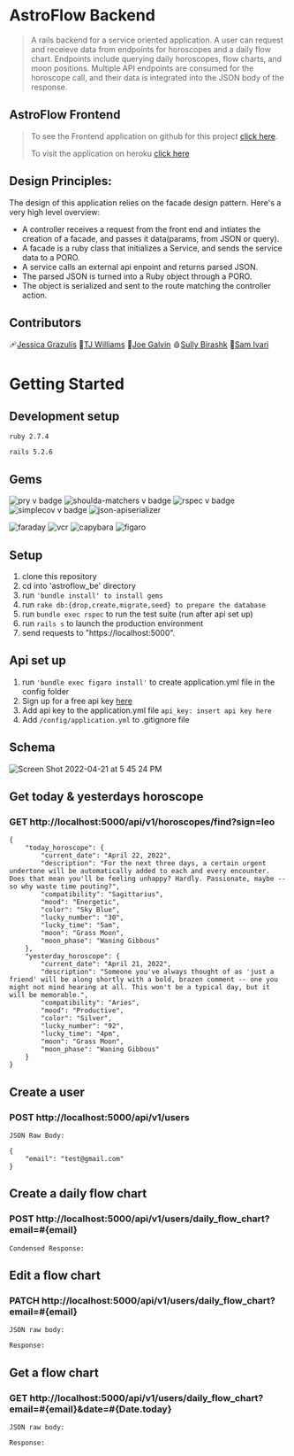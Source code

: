 # AstroFlow Backend

> A rails backend for a service oriented application. A user can request and receieve data from endpoints for horoscopes and a daily flow chart. Endpoints include querying daily horoscopes, flow charts, and moon positions. Multiple API endpoints are consumed for the horoscope call, and their data is integrated into the JSON body of the response. 

## AstroFlow Frontend

> To see the Frontend application on github for this project [click here](https://github.com/jwgalvin/astroflow_fe).
> 
> To visit the application on heroku [click here](https://astro-flow.herokuapp.com) 

## Design Principles: 
The design of this application relies on the facade design pattern. Here's a very high level overview: 
* A controller receives a request from the front end and intiates the creation of a facade, and passes it data(params, from JSON or query). 
* A facade is a ruby class that initializes a Service, and sends the service data to a PORO. 
* A service calls an external api enpoint and returns parsed JSON. 
* The parsed JSON is turned into a Ruby object through a PORO. 
* The object is serialized and sent to the route matching the controller action. 

## Contributors
🩹[Jessica Grazulis](https://github.com/jgrazulis)
🌚[TJ Williams](https://github.com/T-willjr)
🌝[Joe Galvin](https://github.com/jwgalvin)
🩸[Sully Birashk](https://github.com/SullyBirashk)
🔮[Sam Ivari](https://github.com/sam-ivari)

# Getting Started

## Development setup
```ruby 2.7.4```

```rails 5.2.6```

## Gems

![pry v badge](https://img.shields.io/gem/v/pry?color=blue&label=pry)
![shoulda-matchers v badge](https://img.shields.io/gem/v/shoulda-matchers?label=shoulda-matchers)
![rspec v badge](https://img.shields.io/gem/v/rspec?color=orange&label=rspec)
![simplecov v badge](https://img.shields.io/gem/v/simplecov?color=green&label=simplecov)
![json-apiserializer](https://img.shields.io/badge/json-apiserializer-blue)

![faraday](https://img.shields.io/badge/faraday-red)
![vcr](https://img.shields.io/badge/vcr-orange)
![capybara](https://img.shields.io/badge/capybara-green)
![figaro](https://img.shields.io/badge/figaro-blue)

## Setup

1. clone this repository 
2. cd into 'astroflow_be' directory 
3. run ```'bundle install' to install gems```
7. run ```rake db:{drop,create,migrate,seed} to prepare the database ```
8. run ```bundle exec rspec``` to run the test suite (run after api set up)
9. run ```rails s``` to launch the production environment
10. send requests to "https://localhost:5000". 

## Api set up 

1. run ```'bundle exec figaro install'``` to create application.yml file in the config folder
2. Sign up for a free api key [here](https://rapidapi.com/sameer.kumar/api/aztro/)
3. Add api key to the application.yml file ```api_key: insert api key here```
4. Add ```/config/application.yml``` to .gitignore file


## Schema


![Screen Shot 2022-04-21 at 5 45 24 PM](https://user-images.githubusercontent.com/89754305/164557393-f62a356b-e07f-422f-9ef2-a83aec5387ea.png)


## Get today & yesterdays horoscope 

### GET  http://localhost:5000/api/v1/horoscopes/find?sign=leo
```
{
    "today_horoscope": {
        "current_date": "April 22, 2022",
        "description": "For the next three days, a certain urgent undertone will be automatically added to each and every encounter. Does that mean you'll be feeling unhappy? Hardly. Passionate, maybe -- so why waste time pouting?",
        "compatibility": "Sagittarius",
        "mood": "Energetic",
        "color": "Sky Blue",
        "lucky_number": "30",
        "lucky_time": "5am",
        "moon": "Grass Moon",
        "moon_phase": "Waning Gibbous"
    },
    "yesterday_horoscope": {
        "current_date": "April 21, 2022",
        "description": "Someone you've always thought of as 'just a friend' will be along shortly with a bold, brazen comment -- one you might not mind hearing at all. This won't be a typical day, but it will be memorable.",
        "compatibility": "Aries",
        "mood": "Productive",
        "color": "Silver",
        "lucky_number": "92",
        "lucky_time": "4pm",
        "moon": "Grass Moon",
        "moon_phase": "Waning Gibbous"
    }
}

```

## Create a user  

### POST http://localhost:5000/api/v1/users
```
JSON Raw Body: 

{ 
    "email": "test@gmail.com"
}

```
## Create a daily flow chart 

### POST http://localhost:5000/api/v1/users/daily_flow_chart?email=#{email}
```
Condensed Response: 

```
## Edit a flow chart 

### PATCH http://localhost:5000/api/v1/users/daily_flow_chart?email=#{email}

```
JSON raw body:

```
```
Response:

```
## Get a flow chart

### GET http://localhost:5000/api/v1/users/daily_flow_chart?email=#{email}&date=#{Date.today}
```
JSON raw body: 

```
```
Response:

```

